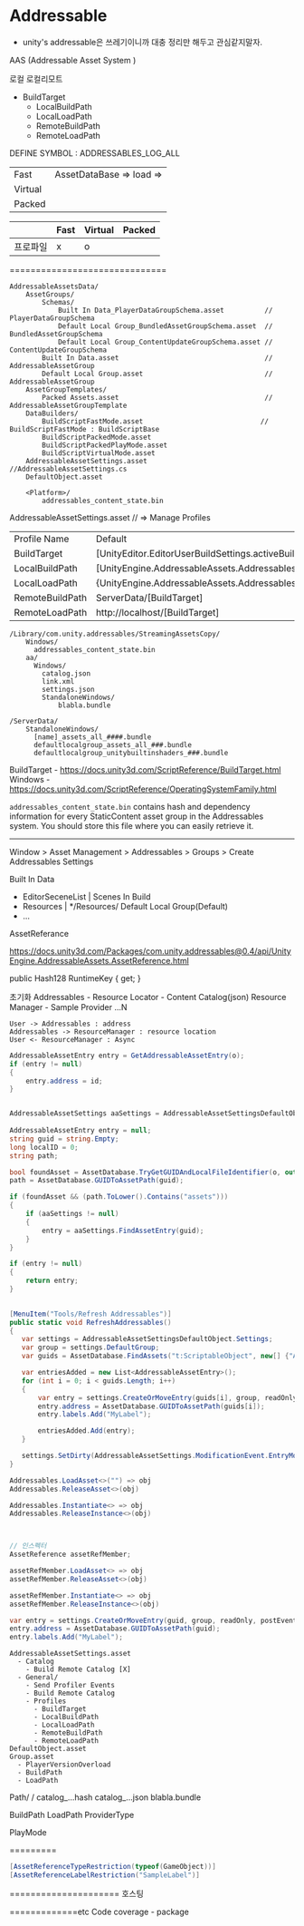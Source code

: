# Addressable

- unity's addressable은 쓰레기이니까 대충 정리만 해두고 관심같지말자.

AAS (Addressable Asset System )


로컬
로컬리모트
- BuildTarget
    - LocalBuildPath
    - LocalLoadPath
    - RemoteBuildPath
    - RemoteLoadPath


DEFINE SYMBOL : ADDRESSABLES_LOG_ALL 

|         |                          |
|---------|--------------------------|
| Fast    | AssetDataBase => load => |
| Virtual |                          |
| Packed  |                          |

|          | Fast | Virtual | Packed |
|----------|------|---------|--------|
| 프로파일 | x    | o       |        |
==============================

```
AddressableAssetsData/
    AssetGroups/
        Schemas/
            Built In Data_PlayerDataGroupSchema.asset          // PlayerDataGroupSchema
            Default Local Group_BundledAssetGroupSchema.asset  // BundledAssetGroupSchema
            Default Local Group_ContentUpdateGroupSchema.asset // ContentUpdateGroupSchema
        Built In Data.asset                                    // AddressableAssetGroup
        Default Local Group.asset                              // AddressableAssetGroup
    AssetGroupTemplates/
        Packed Assets.asset                                    // AddressableAssetGroupTemplate
    DataBuilders/
        BuildScriptFastMode.asset                             // BuildScriptFastMode : BuildScriptBase
        BuildScriptPackedMode.asset
        BuildScriptPackedPlayMode.asset
        BuildScriptVirtualMode.asset
    AddressableAssetSettings.asset                            //AddressableAssetSettings.cs
    DefaultObject.asset
  
    <Platform>/
        addressables_content_state.bin

```

AddressableAssetSettings.asset // => Manage Profiles

|                 |                                                                        |
|-----------------|------------------------------------------------------------------------|
| Profile Name    | Default                                                                |
| BuildTarget     | [UnityEditor.EditorUserBuildSettings.activeBuildTarget]                |
| LocalBuildPath  | [UnityEngine.AddressableAssets.Addressables.BuildPath]/[BuildTarget]   |
| LocalLoadPath   | {UnityEngine.AddressableAssets.Addressables.RuntimePath}/[BuildTarget] |
| RemoteBuildPath | ServerData/[BuildTarget]                                               |
| RemoteLoadPath  | http://localhost/[BuildTarget]                                         |

``` tree
/Library/com.unity.addressables/StreamingAssetsCopy/
    Windows/
      addressables_content_state.bin
    aa/
      Windows/
        catalog.json
        link.xml
        settings.json
        StandaloneWindows/
            blabla.bundle
``` 
```
/ServerData/
    StandaloneWindows/
      [name]_assets_all_####.bundle
      defaultlocalgroup_assets_all_###.bundle
      defaultlocalgroup_unitybuiltinshaders_###.bundle
```
BuildTarget - https://docs.unity3d.com/ScriptReference/BuildTarget.html
Windows - https://docs.unity3d.com/ScriptReference/OperatingSystemFamily.html


`addressables_content_state.bin`
contains hash and dependency information for every StaticContent asset group in the Addressables system. You should store this file where you can easily retrieve it.

------------------------------




Window > Asset Management > Addressables > Groups > Create Addressables Settings

Built In Data
  - EditorSeceneList | Scenes In Build
  - Resources        | */Resources/
Default Local Group(Default)
  - ... 
  
AssetReferance

https://docs.unity3d.com/Packages/com.unity.addressables@0.4/api/UnityEngine.AddressableAssets.AssetReference.html

public Hash128 RuntimeKey { get; }


초기화
Addressables - Resource Locator - Content Catalog(json)
Resource Manager - Sample Provider ...N


``` plantuml
User -> Addressables : address
Addressables -> ResourceManager : resource location
User <- ResourceManager : Async
```

``` csharp
AddressableAssetEntry entry = GetAddressableAssetEntry(o);
if (entry != null)
{
    entry.address = id;
}


AddressableAssetSettings aaSettings = AddressableAssetSettingsDefaultObject.Settings;
 
AddressableAssetEntry entry = null;
string guid = string.Empty;
long localID = 0;
string path;

bool foundAsset = AssetDatabase.TryGetGUIDAndLocalFileIdentifier(o, out guid, out localID);
path = AssetDatabase.GUIDToAssetPath(guid);

if (foundAsset && (path.ToLower().Contains("assets")))
{
    if (aaSettings != null)
    {
        entry = aaSettings.FindAssetEntry(guid);
    }
}

if (entry != null)
{
    return entry;
}
 
```
 
 ``` csharp
 [MenuItem("Tools/Refresh Addressables")]
public static void RefreshAddressables()
{
    var settings = AddressableAssetSettingsDefaultObject.Settings;
    var group = settings.DefaultGroup;
    var guids = AssetDatabase.FindAssets("t:ScriptableObject", new[] {"Assets/ScriptableObjects"});
 
    var entriesAdded = new List<AddressableAssetEntry>();
    for (int i = 0; i < guids.Length; i++)
    {
        var entry = settings.CreateOrMoveEntry(guids[i], group, readOnly: false, postEvent: false));
        entry.address = AssetDatabase.GUIDToAssetPath(guids[i]);
        entry.labels.Add("MyLabel");

        entriesAdded.Add(entry);
    }

    settings.SetDirty(AddressableAssetSettings.ModificationEvent.EntryMoved, entriesAdded, true);
}
 ```


 ``` csharp
 Addressables.LoadAsset<>("") => obj
 Addressables.ReleaseAsset<>(obj)

 Addressables.Instantiate<> => obj
 Addressables.ReleaseInstance<>(obj)
 
 

// 인스펙터
AssetReference assetRefMember;

 assetRefMember.LoadAsset<> => obj
 assetRefMember.ReleaseAsset<>(obj)

 assetRefMember.Instantiate<> => obj
 assetRefMember.ReleaseInstance<>(obj)
 ```

``` csharp
var entry = settings.CreateOrMoveEntry(guid, group, readOnly, postEvent);
entry.address = AssetDatabase.GUIDToAssetPath(guid);
entry.labels.Add("MyLabel");
```

```
AddressableAssetSettings.asset
  - Catalog
    - Build Remote Catalog [X]
  - General/
    - Send Profiler Events
    - Build Remote Catalog
    - Profiles
      - BuildTarget
      - LocalBuildPath
      - LocalLoadPath
      - RemoteBuildPath
      - RemoteLoadPath
DefaultObject.asset
Group.asset
  - PlayerVersionOverload
  - BuildPath
  - LoadPath
```

Path/
  <Platform>/
    catalog_...hash
    catalog_...json
    blabla.bundle

BuildPath
LoadPath
ProviderType

PlayMode

=========
``` csharp
[AssetReferenceTypeRestriction(typeof(GameObject))]
[AssetReferenceLabelRestriction("SampleLabel")]
```

=====================
호스팅




=============etc
Code coverage - package